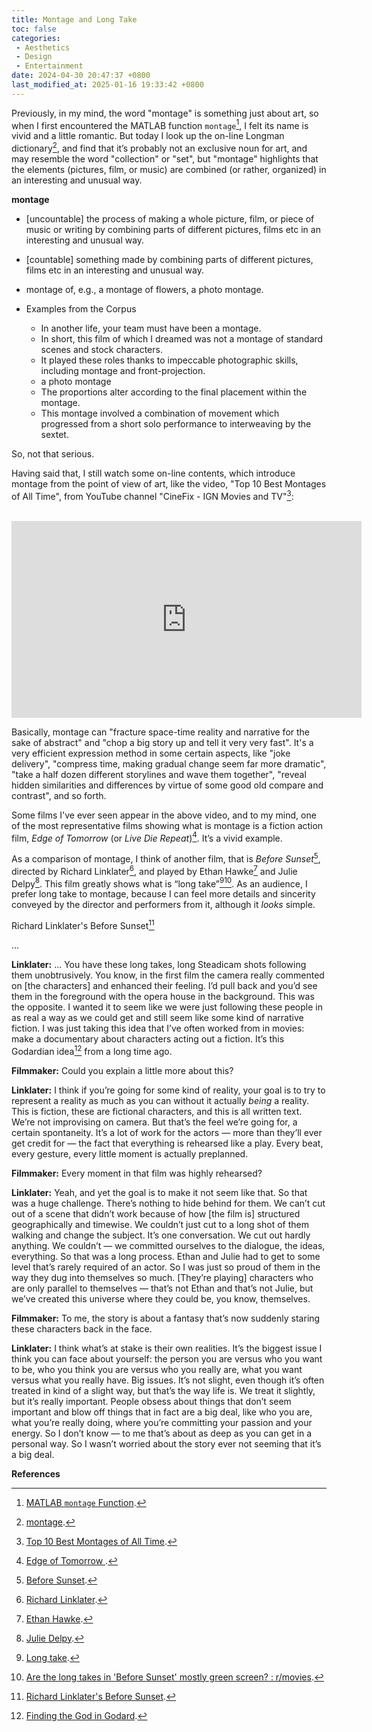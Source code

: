 ```yaml
---
title: Montage and Long Take
toc: false
categories:
 - Aesthetics
 - Design
 - Entertainment
date: 2024-04-30 20:47:37 +0800
last_modified_at: 2025-01-16 19:33:42 +0800
---
```


Previously, in my mind, the word "montage" is something just about art, so when I first encountered the MATLAB function `montage`[^5], I felt its name is vivid and a little romantic. But today I look up the on-line Longman dictionary[^1], and find that it’s probably not an exclusive noun for art, and may resemble the word "collection" or "set", but "montage" highlights that the elements (pictures, film, or music) are combined (or rather, organized) in an interesting and unusual way.

<div class="quote--left" markdown="1">

**montage**

- \[uncountable\] the process of making a whole picture, film, or piece of music or writing by combining parts of different pictures, films etc in an interesting and unusual way.
- \[countable\] something made by combining parts of different pictures, films etc in an interesting and unusual way.
- montage of, e.g., a montage of flowers, a photo montage.

- Examples from the Corpus
  - In another life, your team must have been a montage.
  - In short, this film of which I dreamed was not a montage of standard scenes and stock characters.
  - It played these roles thanks to impeccable photographic skills, including montage and front-projection.
  - a photo montage
  - The proportions alter according to the final placement within the montage.
  - This montage involved a combination of movement which progressed from a short solo performance to interweaving by the sextet.

</div>

So, not that serious. 

Having said that, I still watch some on-line contents, which introduce montage from the point of view of art, like the video, "Top 10 Best Montages of All Time", from YouTube channel "CineFix - IGN Movies and TV"[^2]:

<br>

<iframe class="iframe--video" width="560" height="315" src="https://www.youtube.com/embed/DhQHlCaSR_w?si=XeM-Yeh4JTQGQbgy" title="YouTube video player" frameborder="0" allow="accelerometer; autoplay; clipboard-write; encrypted-media; gyroscope; picture-in-picture; web-share" referrerpolicy="strict-origin-when-cross-origin" allowfullscreen></iframe>

 <br>

Basically, montage can "fracture space-time reality and narrative for the sake of abstract" and "chop a big story up and tell it very very fast". It's a very efficient expression method in some certain aspects, like "joke delivery", "compress time, making gradual change seem far more dramatic", "take a half dozen different storylines and wave them together", "reveal hidden similarities and differences by virtue of some good old compare and contrast", and so forth.

Some films I've ever seen appear in the above video, and to my mind, one of the most representative films showing what is montage is a fiction action film, *Edge of Tomorrow* (or *Live Die Repeat*)[^3]. It’s a vivid example.

As a comparison of montage, I think of another film, that is *Before Sunset*[^4], directed by Richard Linklater[^10], and played by Ethan Hawke[^11] and Julie Delpy[^12]. This film greatly shows what is “long take”[^6][^7]. As an audience, I prefer long take to montage, because I can feel more details and sincerity conveyed by the director and performers from it, although it *looks* simple.

<div class="quote--left" markdown="1">

Richard Linklater's Before Sunset[^8]

...

**Linklater:** ... You have these long takes, long Steadicam shots following them unobtrusively. You know, in the first film the camera really commented on [the characters] and enhanced their feeling. I’d pull back and you’d see them in the foreground with the opera house in the background. This was the opposite. I wanted it to seem like we were just following these people in as real a way as we could get and still seem like some kind of narrative fiction. I was just taking this idea that I’ve often worked from in movies: make a documentary about characters acting out a fiction. It’s this Godardian idea[^9] from a long time ago.

**Filmmaker:** Could you explain a little more about this?

**Linklater:** I think if you’re going for some kind of reality, your goal is to try to represent a reality as much as you can without it actually *being* a reality. This is fiction, these are fictional characters, and this is all written text. We’re not improvising on camera. But that’s the feel we’re going for, a certain spontaneity. It’s a lot of work for the actors — more than they’ll ever get credit for — the fact that everything is rehearsed like a play. Every beat, every gesture, every little moment is actually preplanned.

**Filmmaker:** Every moment in that film was highly rehearsed?

**Linklater:** Yeah, and yet the goal is to make it not seem like that. So that was a huge challenge. There’s nothing to hide behind for them. We can’t cut out of a scene that didn’t work because of how [the film is] structured geographically and timewise. We couldn’t just cut to a long shot of them walking and change the subject. It’s one conversation. We cut out hardly anything. We couldn’t — we committed ourselves to the dialogue, the ideas, everything. So that was a long process. Ethan and Julie had to get to some level that’s rarely required of an actor. So I was just so proud of them in the way they dug into themselves so much. [They’re playing] characters who are only parallel to themselves — that’s not Ethan and that’s not Julie, but we’ve created this universe where they could be, you know, themselves.

**Filmmaker:** To me, the story is about a fantasy that’s now suddenly staring these characters back in the face.

**Linklater:** I think what’s at stake is their own realities. It’s the biggest issue I think you can face about yourself: the person you are versus who you want to be, who you think you are versus who you really are, what you want versus what you really have. Big issues. It’s not slight, even though it’s often treated in kind of a slight way, but that’s the way life is. We treat it slightly, but it’s really important. People obsess about things that don’t seem important and blow off things that in fact are a big deal, like who you are, what you’re really doing, where you’re committing your passion and your energy. So I don’t know — to me that’s about as deep as you can get in a personal way. So I wasn’t worried about the story ever not seeming that it’s a big deal.

</div>

**References**

[^1]: [montage](https://www.ldoceonline.com/dictionary/montage).
[^2]: [Top 10 Best Montages of All Time](https://www.youtube.com/watch?v=DhQHlCaSR_w).
[^3]: [Edge of Tomorrow ](https://en.wikipedia.org/wiki/Edge_of_Tomorrow).
[^4]: [Before Sunset](https://en.wikipedia.org/wiki/Before_Sunset).
[^5]: [MATLAB `montage` Function](/2024-04-29/13-00-59.html).
[^6]: [Long take](https://en.wikipedia.org/wiki/Long_take).
[^7]: [Are the long takes in 'Before Sunset' mostly green screen? : r/movies](https://www.reddit.com/r/movies/comments/asjlap/are_the_long_takes_in_before_sunset_mostly_green/).
[^8]: [Richard Linklater's Before Sunset](https://filmmakermagazine.com/archives/issues/spring2004/features/paris_day.php).
[^9]: [Finding the God in Godard](https://engelsbergideas.com/notebook/finding-the-god-in-godard/).
[^10]: [Richard Linklater](https://en.wikipedia.org/wiki/Richard_Linklater).
[^11]: [Ethan Hawke](https://en.wikipedia.org/wiki/Ethan_Hawke).
[^12]: [Julie Delpy](https://en.wikipedia.org/wiki/Julie_Delpy).
